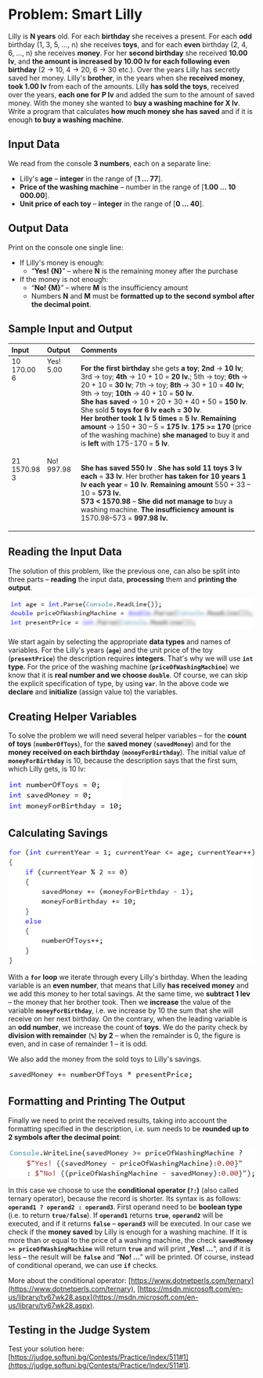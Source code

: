 # Problem: Smart Lilly

Lilly is **N years** old. For each **birthday** she receives a present. For each **odd** birthday (1, 3, 5, …, n) she receives **toys**, and for each **even** birthday (2, 4, 6, …, n) she receives **money**. For her **second birthday** she received **10.00 lv**, and **the amount is increased by 10.00 lv for each following even birthday** (2 -> 10, 4 -> 20, 6 -> 30 etc.). Over the years Lilly has secretly saved her money. Lilly's **brother**, in the years when she **received money**, **took 1.00 lv** from each of the amounts. Lilly **has sold the toys**, received over the years, **each one for P lv** and added the sum to the amount of saved money. With the money she wanted to **buy a washing machine for X lv**. Write a program that calculates **how much money she has saved** and if it is enough **to buy a washing machine**.

## Input Data

We read from the console **3 numbers**, each on a separate line:
- Lilly's **age** – **integer** in the range of [**1 … 77**].
- **Price of the washing machine** – number in the range of [**1.00 … 10 000.00**].
- **Unit price of each toy** – **integer** in the range of [**0 … 40**].

## Output Data

Print on the console one single line:

  * If Lilly's money is enough:
    * “**Yes! {N}**” – where **N** is the remaining money after the purchase
  * If the money is not enough:
    * “**No! {M}**” – where **M** is the insufficiency amount
    * Numbers **N** and **M** must be **formatted up to the second symbol after the decimal point**.

## Sample Input and Output

<table>
<thead>
<tr>
<th align="left"><strong>Input</strong></th>
<th align="left"><strong>Output</strong></th>
<th align="left"><strong>Comments</strong></th>
</tr>
</thead>
<tbody>
<tr>
<td valign="top">10<br>170.00<br>6</td>
<td valign="top">Yes! 5.00</td>
<td valign="top"><p><strong>For the first birthday</strong> she gets <strong>a toy</strong>; <strong>2nd</strong> -> <strong>10 lv</strong>; 3rd -> toy; <strong>4th</strong>  -> 10 + 10 = <strong>20 lv.</strong>; 5th -> toy; <strong>6th</strong> -> 20 + 10 = <strong>30 lv</strong>; 7th -> toy; <strong>8th</strong> -> 30 + 10 = <strong>40 lv</strong>; 9th -> toy; <strong>10th</strong> -> 40 + 10 = <strong>50 lv</strong>.<br>
<strong>She has saved</strong> -> 10 + 20 + 30 + 40 + 50 = <strong>150 lv</strong>. She sold <strong>5 toys for 6 lv each = 30 lv</strong>.<br>
<strong>Her brother took 1 lv 5 times = 5 lv</strong>. <strong>Remaining amount</strong> -> 150 + 30 – 5 = <strong>175 lv</strong>.
<strong>175 &gt;= 170</strong> (price of the washing machine) <strong>she managed</strong> to buy it and is <strong>left</strong> with 175-170 = <strong>5 lv</strong>.
</p></td>
</tr>
<tr>
<td valign="top">21<br>1570.98<br>3</td>
<td valign="top">No! 997.98</td>
<td valign="top"><p><strong>She has saved 550 lv </strong>. <strong>She has sold</strong>  <strong>11 toys</strong> <strong>3 lv each</strong> = <strong>33 lv</strong>. Her brother <strong> has taken for 10 years 1 lv each year</strong> = <strong>10 lv</strong>. <strong>Remaining amount</strong> 550 + 33 – 10 = <strong>573 lv.</strong> <br>
<strong>573 &lt; 1570.98</strong> – <strong>She did not manage to</strong> buy a washing machine. <strong>The insufficiency amount is</strong> 1570.98–573 = <strong>997.98 lv.</strong></p></td>
</tr>
</tbody>
</table>    

## Reading the Input Data

The solution of this problem, like the previous one, can also be split into three parts – **reading** the input data, **processing** them and **printing the output**.

![](/assets/chapter-5-2-images/02.Smart-lilly-01.png)

We start again by selecting the appropriate **data types** and names of variables. For the Lilly's years (**`age`**) and the unit price of the toy (**`presentPrice`**) the description requires **integers**. That's why we will use **`int` type**. For the price of the washing machine (**`priceOfWashingMachine`**) we know that it is **real number and we choose `double`**. Of course, we can skip the explicit specification of type, by using **`var`**. In the above code we **declare** and **initialize** (assign value to) the variables.

## Creating Helper Variables

To solve the problem we will need several helper variables – for the **count of toys** (**`numberOfToys`**), for the **saved money** (**`savedMoney`**) and for the **money received on each birthday** (**`moneyForBirthday`**). The initial value of **`moneyForBirthday`** is 10, because the description says that the first sum, which Lilly gets, is 10 lv:

![](/assets/chapter-5-2-images/02.Smart-lilly-02.png)

## Calculating Savings

![](/assets/chapter-5-2-images/02.Smart-lilly-03.png)

With a **`for` loop** we iterate through every Lilly's birthday. When the leading variable is an **even number**, that means that Lilly **has received money** and we add this money to her total savings. At the same time, we **subtract 1 lev** – the money that her brother took. Then we **increase** the value of the variable **`moneyForBirthday`**, i.e. we increase by 10 the sum that she will receive on her next birthday. On the contrary, when the leading variable is an **odd number**, we increase the count of **toys**. We do the parity check by **division with remainder** (**`%`**) **by 2** – when the remainder is 0, the figure is even, and in case of remainder 1 – it is odd.

We also add the money from the sold toys to Lilly's savings.

![](/assets/chapter-5-2-images/02.Smart-lilly-04.png)

## Formatting and Printing The Output

Finally we need to print the received results, taking into account the formatting specified in the description, i.e. sum needs to be  **rounded up to 2 symbols after the decimal point**:

![](/assets/chapter-5-2-images/02.Smart-lilly-05.png)

In this case we choose to use the **conditional operator (`?:`)** (also called ternary operator), because the record is shorter. Its syntax is as follows: **`operand1 ? operand2 : operand3`**. First operand need to be **boolean type** (i.e. to return **`true/false`**). If **`operand1`** returns **`true`**, **`operand2`** will be executed, and if it returns **`false`** – **`operand3`** will be executed. In our case we check if the **money saved** by Lilly is enough for a washing machine. If it is more than or equal to the price of a washing machine, the check **`savedMoney >= priceOfWashingMachine`** will return **`true`** and will print  „**Yes! …**“, and if it is less – the result will be **`false`** and “**No! …**” will be printed. Of course, instead of conditional operand, we can use **`if`** checks.

More about the conditional operator: [https://www.dotnetperls.com/ternary](https://www.dotnetperls.com/ternary), [https://msdn.microsoft.com/en-us/library/ty67wk28.aspx](https://msdn.microsoft.com/en-us/library/ty67wk28.aspx). 

## Testing in the Judge System

Test your solution here: [https://judge.softuni.bg/Contests/Practice/Index/511#1](https://judge.softuni.bg/Contests/Practice/Index/511#1).
